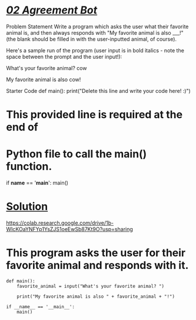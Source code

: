 # [*02 Agreement Bot*](https://colab.research.google.com/drive/1b-WIcKOaYNFYp1YsZJS1oeEwSb87Kt9O?usp=sharing)

Problem Statement
Write a program which asks the user what their favorite animal is, and then always responds with "My favorite animal is also ___!" (the blank should be filled in with the user-inputted animal, of course).

Here's a sample run of the program (user input is in bold italics - note the space between the prompt and the user input!):

What's your favorite animal? cow

My favorite animal is also cow!

Starter Code
def main():
    print("Delete this line and write your code here! :)")


# This provided line is required at the end of
# Python file to call the main() function.
if __name__ == '__main__':
    main()

# [Solution](https://colab.research.google.com/drive/1b-WIcKOaYNFYp1YsZJS1oeEwSb87Kt9O?usp=sharing)
https://colab.research.google.com/drive/1b-WIcKOaYNFYp1YsZJS1oeEwSb87Kt9O?usp=sharing

# This program asks the user for their favorite animal and responds with it.
```
def main():
    favorite_animal = input("What's your favorite animal? ")

    print("My favorite animal is also " + favorite_animal + "!")

if __name__ == '__main__':
    main()
```
